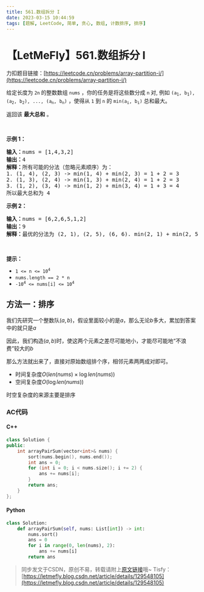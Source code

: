 ```yaml
---
title: 561.数组拆分 I
date: 2023-03-15 10:44:59
tags: [题解, LeetCode, 简单, 贪心, 数组, 计数排序, 排序]
---
```


# 【LetMeFly】561.数组拆分 I

力扣题目链接：[https://leetcode.cn/problems/array-partition-i/](https://leetcode.cn/problems/array-partition-i/)

<p>给定长度为 <code>2n</code><strong> </strong>的整数数组 <code>nums</code> ，你的任务是将这些数分成 <code>n</code><strong> </strong>对, 例如 <code>(a<sub>1</sub>, b<sub>1</sub>), (a<sub>2</sub>, b<sub>2</sub>), ..., (a<sub>n</sub>, b<sub>n</sub>)</code> ，使得从 <code>1</code> 到 <code>n</code> 的 <code>min(a<sub>i</sub>, b<sub>i</sub>)</code> 总和最大。</p>

<p>返回该 <strong>最大总和</strong> 。</p>

<p> </p>

<p><strong>示例 1：</strong></p>

<pre>
<strong>输入：</strong>nums = [1,4,3,2]
<strong>输出：</strong>4
<strong>解释：</strong>所有可能的分法（忽略元素顺序）为：
1. (1, 4), (2, 3) -> min(1, 4) + min(2, 3) = 1 + 2 = 3
2. (1, 3), (2, 4) -> min(1, 3) + min(2, 4) = 1 + 2 = 3
3. (1, 2), (3, 4) -> min(1, 2) + min(3, 4) = 1 + 3 = 4
所以最大总和为 4</pre>

<p><strong>示例 2：</strong></p>

<pre>
<strong>输入：</strong>nums = [6,2,6,5,1,2]
<strong>输出：</strong>9
<strong>解释：</strong>最优的分法为 (2, 1), (2, 5), (6, 6). min(2, 1) + min(2, 5) + min(6, 6) = 1 + 2 + 6 = 9
</pre>

<p> </p>

<p><strong>提示：</strong></p>

<ul>
	<li><code>1 <= n <= 10<sup>4</sup></code></li>
	<li><code>nums.length == 2 * n</code></li>
	<li><code>-10<sup>4</sup> <= nums[i] <= 10<sup>4</sup></code></li>
</ul>


    
## 方法一：排序

我们先研究一个整数队$(a, b)$，假设里面较小的是$a$，那么无论$b$多大，累加到答案中的就只是$a$

因此，我们构造$(a, b)$时，使这两个元素之差尽可能地小，才能尽可能地“不浪费”较大的$b$

那么方法就出来了，直接对原始数组排个序，相邻元素两两成对即可。

+ 时间复杂度$O(len(nums)\times \log len(nums))$
+ 空间复杂度$O(\log len(nums))$

时空复杂度的来源主要是排序

### AC代码

#### C++

```cpp
class Solution {
public:
    int arrayPairSum(vector<int>& nums) {
        sort(nums.begin(), nums.end());
        int ans = 0;
        for (int i = 0; i < nums.size(); i += 2) {
            ans += nums[i];
        }
        return ans;
    }
};
```

#### Python

```python
class Solution:
    def arrayPairSum(self, nums: List[int]) -> int:
        nums.sort()
        ans = 0
        for i in range(0, len(nums), 2):
            ans += nums[i]
        return ans
```

> 同步发文于CSDN，原创不易，转载请附上[原文链接](https://blog.tisfy.eu.org/2023/03/15/LeetCode%200561.%E6%95%B0%E7%BB%84%E6%8B%86%E5%88%86I/)哦~
> Tisfy：[https://letmefly.blog.csdn.net/article/details/129548105](https://letmefly.blog.csdn.net/article/details/129548105)
